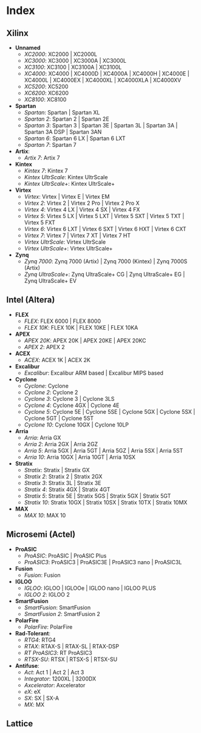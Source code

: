 # Index

## Xilinx

* **Unnamed**
  * *XC2000*: XC2000 | XC2000L
  * *XC3000*: XC3000 | XC3000A | XC3000L
  * *XC3100*: XC3100 | XC3100A | XC3100L
  * *XC4000*: XC4000 | XC4000D | XC4000A | XC4000H | XC4000E | XC4000L | XC4000EX | XC4000XL | XC4000XLA | XC4000XV
  * *XC5200*: XC5200
  * *XC6200*: XC6200
  * *XC8100*: XC8100
* **Spartan**
  * *Spartan*: Spartan | Spartan XL
  * *Spartan 2*: Spartan 2 | Spartan 2E
  * *Spartan 3*: Spartan 3 | Spartan 3E | Spartan 3L | Spartan 3A | Spartan 3A DSP | Spartan 3AN
  * *Spartan 6*: Spartan 6 LX | Spartan 6 LXT
  * *Spartan 7*: Spartan 7
* **Artix**:
  * *Artix 7*: Artix 7
* **Kintex**
  * *Kintex 7*: Kintex 7
  * *Kintex UltrScale*: Kintex UltrScale
  * *Kintex UltrScale+*: Kintex UltrScale+
* **Virtex**
  * *Virtex*: Virtex | Virtex E | Virtex EM
  * *Virtex 2*: Virtex 2 | Virtex 2 Pro | Virtex 2 Pro X
  * *Virtex 4*: Virtex 4 LX | Virtex 4 SX | Virtex 4 FX
  * *Virtex 5*: Virtex 5 LX | Virtex 5 LXT | Virtex 5 SXT | Virtex 5 TXT | Virtex 5 FXT
  * *Virtex 6*: Virtex 6 LXT | Virtex 6 SXT | Virtex 6 HXT | Virtex 6 CXT
  * *Virtex 7*: Virtex 7 | Virtex 7 XT | Virtex 7 HT
  * *Virtex UltrScale*: Virtex UltrScale
  * *Virtex UltrScale+*:  Virtex UltrScale+
* **Zynq**
  * *Zynq 7000*: Zynq 7000 (Artix) | Zynq 7000 (Kintex) | Zynq 7000S (Artix)
  * *Zynq UltraScale+*: Zynq UltraScale+ CG | Zynq UltraScale+ EG | Zynq UltraScale+ EV

## Intel (Altera)

* **FLEX**
  * *FLEX*: FLEX 6000 | FLEX 8000
  * *FLEX 10K*: FLEX 10K | FLEX 10KE | FLEX 10KA
* **APEX**
  * *APEX 20K*: APEX 20K | APEX 20KE | APEX 20KC
  * *APEX 2*: APEX 2
* **ACEX**
  * *ACEX*: ACEX 1K | ACEX 2K
* **Excalibur**
  * *Excalibur*: Excalibur ARM based | Excalibur MIPS based
* **Cyclone**
  * *Cyclone*: Cyclone
  * *Cyclone 2*: Cyclone 2
  * *Cyclone 3*: Cyclone 3 | Cyclone 3LS
  * *Cyclone 4*: Cyclone 4GX | Cyclone 4E
  * *Cyclone 5*: Cyclone 5E | Cyclone 5SE | Cyclone 5GX | Cyclone 5SX | Cyclone 5GT | Cyclone 5ST
  * *Cyclone 10*: Cyclone 10GX | Cyclone 10LP
* **Arria**
  * *Arria*: Arria GX
  * *Arria 2*: Arria 2GX | Arria 2GZ
  * *Arria 5*: Arria 5GX | Arria 5GT | Arria 5GZ | Arria 5SX | Arria 5ST
  * *Arria 10*: Arria 10GX | Arria 10GT | Arria 10SX
* **Stratix**
  * *Stratix*: Stratix | Stratix GX
  * *Stratix 2*: Stratix 2 | Stratix 2GX
  * *Stratix 3*: Stratix 3L | Stratix 3E
  * *Stratix 4*: Stratix 4GX | Stratix 4GT
  * *Stratix 5*: Stratix 5E | Stratix 5GS | Stratix 5GX | Stratix 5GT
  * *Stratix 10*: Stratix 10GX | Stratix 10SX | Stratix 10TX | Stratix 10MX
* **MAX**
  * *MAX 10*: MAX 10

## Microsemi (Actel)

* **ProASIC**
  * *ProASIC*: ProASIC | ProASIC Plus
  * *ProASIC3*: ProASIC3 | ProASIC3E | ProASIC3 nano | ProASIC3L
* **Fusion**
  * *Fusion*: Fusion
* **IGLOO**
  * *IGLOO*: IGLOO | IGLOOe | IGLOO nano | IGLOO PLUS
  * *IGLOO 2*: IGLOO 2
* **SmartFusion**
  * *SmartFusion*: SmartFusion
  * *SmartFusion 2*: SmartFusion 2
* **PolarFire**
  * *PolarFire*: PolarFire
* **Rad-Tolerant**:
  * *RTG4*: RTG4
  * *RTAX*: RTAX-S | RTAX-SL | RTAX-DSP
  * *RT ProASIC3*: RT ProASIC3
  * *RTSX-SU*: RTSX | RTSX-S | RTSX-SU
* **Antifuse**:
  * *Act*: Act 1 | Act 2 | Act 3
  * *Integrator*: 1200XL | 3200DX
  * *Axcelerator*: Axcelerator
  * *eX*: eX
  * *SX*: SX | SX-A
  * *MX*: MX

## Lattice

